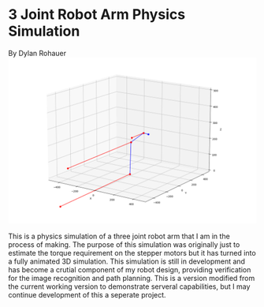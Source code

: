 # 3 Joint Robot Arm Physics Simulation
By Dylan Rohauer
![alt text](https://github.com/RohauerRobotics/robotarm/blob/working/physics%20simulation/images/header_image.PNG?raw=True)

This is a physics simulation of a three joint robot arm that I am in the process of making. The purpose of this simulation was originally just to estimate the torque requirement on the stepper motors but it has turned into a fully animated 3D simulation. This simulation is still in development and has become a crutial component of my robot design, providing verification for the image recognition and path planning. This is a version modified from the current working version to demonstrate serveral capabilities, but I may continue development of this a seperate project.
